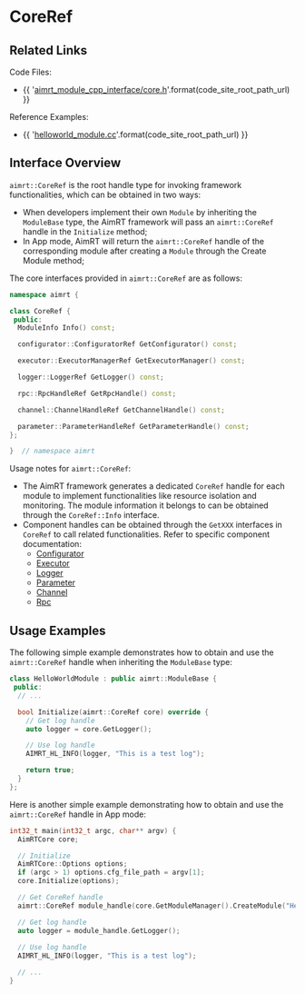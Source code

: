 

# CoreRef

## Related Links

Code Files:
- {{ '[aimrt_module_cpp_interface/core.h]({}/src/interface/aimrt_module_cpp_interface/core.h)'.format(code_site_root_path_url) }}

Reference Examples:
- {{ '[helloworld_module.cc]({}/src/examples/cpp/helloworld/module/helloworld_module/helloworld_module.cc)'.format(code_site_root_path_url) }}

## Interface Overview

`aimrt::CoreRef` is the root handle type for invoking framework functionalities, which can be obtained in two ways:
- When developers implement their own `Module` by inheriting the `ModuleBase` type, the AimRT framework will pass an `aimrt::CoreRef` handle in the `Initialize` method;
- In App mode, AimRT will return the `aimrt::CoreRef` handle of the corresponding module after creating a `Module` through the Create Module method;

The core interfaces provided in `aimrt::CoreRef` are as follows:

```cpp
namespace aimrt {

class CoreRef {
 public:
  ModuleInfo Info() const;

  configurator::ConfiguratorRef GetConfigurator() const;

  executor::ExecutorManagerRef GetExecutorManager() const;

  logger::LoggerRef GetLogger() const;

  rpc::RpcHandleRef GetRpcHandle() const;

  channel::ChannelHandleRef GetChannelHandle() const;

  parameter::ParameterHandleRef GetParameterHandle() const;
};

}  // namespace aimrt
```

Usage notes for `aimrt::CoreRef`:
- The AimRT framework generates a dedicated `CoreRef` handle for each module to implement functionalities like resource isolation and monitoring. The module information it belongs to can be obtained through the `CoreRef::Info` interface.
- Component handles can be obtained through the `GetXXX` interfaces in `CoreRef` to call related functionalities. Refer to specific component documentation:
  - [Configurator](./configurator.md)
  - [Executor](./executor.md)
  - [Logger](./logger.md)
  - [Parameter](./parameter.md)
  - [Channel](./channel.md)
  - [Rpc](./rpc.md)

## Usage Examples

The following simple example demonstrates how to obtain and use the `aimrt::CoreRef` handle when inheriting the `ModuleBase` type:
```cpp
class HelloWorldModule : public aimrt::ModuleBase {
 public:
  // ...

  bool Initialize(aimrt::CoreRef core) override {
    // Get log handle
    auto logger = core.GetLogger();

    // Use log handle
    AIMRT_HL_INFO(logger, "This is a test log");

    return true;
  }
};
```

Here is another simple example demonstrating how to obtain and use the `aimrt::CoreRef` handle in App mode:
```cpp
int32_t main(int32_t argc, char** argv) {
  AimRTCore core;

  // Initialize
  AimRTCore::Options options;
  if (argc > 1) options.cfg_file_path = argv[1];
  core.Initialize(options);

  // Get CoreRef handle
  aimrt::CoreRef module_handle(core.GetModuleManager().CreateModule("HelloWorldModule"));

  // Get log handle
  auto logger = module_handle.GetLogger();
  
  // Use log handle
  AIMRT_HL_INFO(logger, "This is a test log");

  // ...
}
```